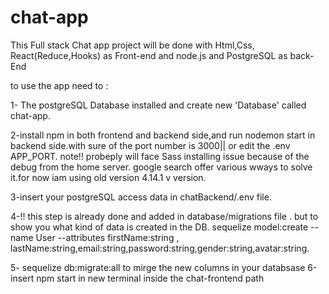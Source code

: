 # chat-app

This Full stack Chat app project will be done with Html,Css, React(Reduce,Hooks) as Front-end and node.js and PostgreSQL  as back-End

to use the app need to :

1- The postgreSQL Database installed and create new 'Database' called chat-app.

2-install npm in both frontend and backend side,and run nodemon start in backend side.with sure of the port number is 3000|| or edit the .env APP_PORT.
note!! probeply will face Sass installing issue because of the debug from the home server. google search offer various wways to solve it.for now iam using old version 4.14.1 v version.

3-insert your postgreSQL access data in chatBackend/.env file.

4-!! this step is already done and added in database/migrations file . but to show you what kind of data is created in the DB. 
sequelize model:create --name User --attributes firstName:string , lastName:string,email:string,password:string,gender:string,avatar:string.

5- sequelize  db:migrate:all to mirge the new columns in your databsase
6-insert npm start in new terminal inside the chat-frontend path
